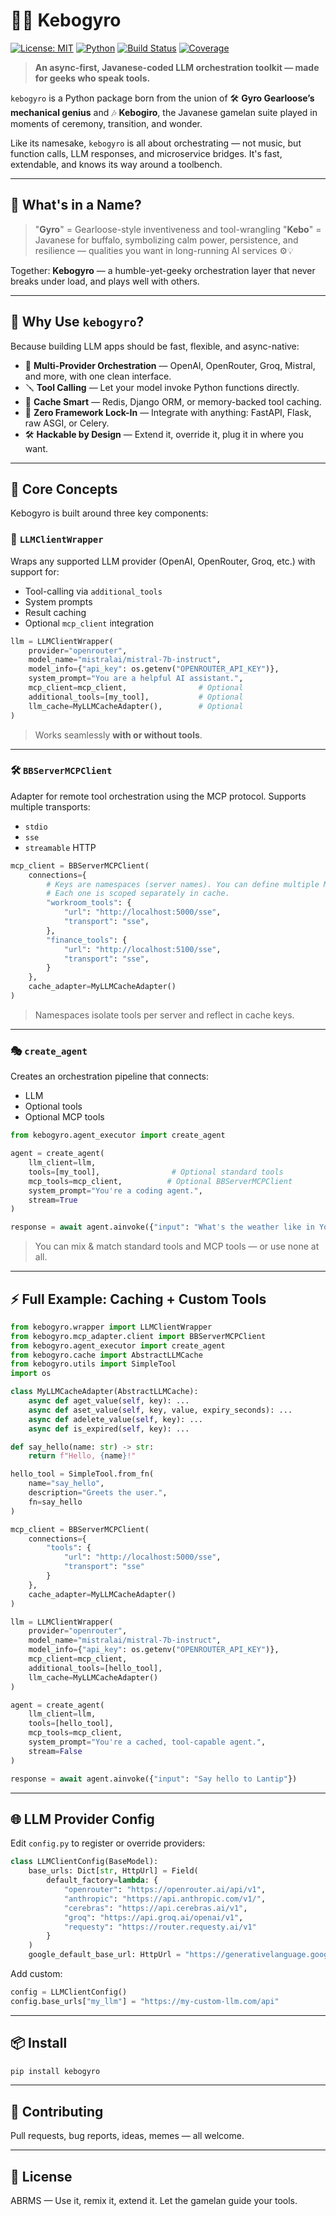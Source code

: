 # 🧙‍♂️ Kebogyro

[![License: MIT](https://img.shields.io/badge/License-MIT-blue.svg)](./LICENSE.md) [![Python](https://img.shields.io/badge/Python-3.10%2B-blue)](https://www.python.org/) [![Build Status](https://img.shields.io/badge/build-passing-brightgreen)](https://github.com/your-org/kebogyro/actions) [![Coverage](https://img.shields.io/badge/coverage-90%25-green)](https://github.com/your-org/kebogyro)

> **An async-first, Javanese-coded LLM orchestration toolkit — made for geeks who speak tools.**

`kebogyro` is a Python package born from the union of 🛠️ **Gyro Gearloose’s mechanical genius** and 🎶 **Kebogiro**, the Javanese gamelan suite played in moments of ceremony, transition, and wonder.

Like its namesake, `kebogyro` is all about orchestrating — not music, but function calls, LLM responses, and microservice bridges. It's fast, extendable, and knows its way around a toolbench.

---

## 🎡 What's in a Name?

> "**Gyro**" = Gearloose-style inventiveness and tool-wrangling
> "**Kebo**" = Javanese for buffalo, symbolizing calm power, persistence, and resilience — qualities you want in long-running AI services ⚙️💡

Together: **Kebogyro** — a humble-yet-geeky orchestration layer that never breaks under load, and plays well with others.

---

## 🧬 Why Use `kebogyro`?

Because building LLM apps should be fast, flexible, and async-native:

* 🔁 **Multi-Provider Orchestration** — OpenAI, OpenRouter, Groq, Mistral, and more, with one clean interface.
* 🪛 **Tool Calling** — Let your model invoke Python functions directly.
* 🧠 **Cache Smart** — Redis, Django ORM, or memory-backed tool caching.
* 🔌 **Zero Framework Lock-In** — Integrate with anything: FastAPI, Flask, raw ASGI, or Celery.
* 🛠 **Hackable by Design** — Extend it, override it, plug it in where you want.

---

## 🧠 Core Concepts

Kebogyro is built around three key components:

### 🧵 `LLMClientWrapper`

Wraps any supported LLM provider (OpenAI, OpenRouter, Groq, etc.) with support for:

* Tool-calling via `additional_tools`
* System prompts
* Result caching
* Optional `mcp_client` integration

```python
llm = LLMClientWrapper(
    provider="openrouter",
    model_name="mistralai/mistral-7b-instruct",
    model_info={"api_key": os.getenv("OPENROUTER_API_KEY")},
    system_prompt="You are a helpful AI assistant.",
    mcp_client=mcp_client,                # Optional
    additional_tools=[my_tool],           # Optional
    llm_cache=MyLLMCacheAdapter(),        # Optional
)
```

> Works seamlessly **with or without tools**.

---

### 🛠 `BBServerMCPClient`

Adapter for remote tool orchestration using the MCP protocol. Supports multiple transports:

* `stdio`
* `sse`
* `streamable` HTTP

```python
mcp_client = BBServerMCPClient(
    connections={
        # Keys are namespaces (server names). You can define multiple MCP servers.
        # Each one is scoped separately in cache.
        "workroom_tools": {
            "url": "http://localhost:5000/sse",
            "transport": "sse",
        },
        "finance_tools": {
            "url": "http://localhost:5100/sse",
            "transport": "sse",
        }
    },
    cache_adapter=MyLLMCacheAdapter()
)
```

> Namespaces isolate tools per server and reflect in cache keys.

---

### 🎭 `create_agent`

Creates an orchestration pipeline that connects:

* LLM
* Optional tools
* Optional MCP tools

```python
from kebogyro.agent_executor import create_agent

agent = create_agent(
    llm_client=llm,
    tools=[my_tool],                # Optional standard tools
    mcp_tools=mcp_client,          # Optional BBServerMCPClient
    system_prompt="You're a coding agent.",
    stream=True
)

response = await agent.ainvoke({"input": "What's the weather like in Yogyakarta?"})
```

> You can mix & match standard tools and MCP tools — or use none at all.

---

## ⚡️ Full Example: Caching + Custom Tools

```python
from kebogyro.wrapper import LLMClientWrapper
from kebogyro.mcp_adapter.client import BBServerMCPClient
from kebogyro.agent_executor import create_agent
from kebogyro.cache import AbstractLLMCache
from kebogyro.utils import SimpleTool
import os

class MyLLMCacheAdapter(AbstractLLMCache):
    async def aget_value(self, key): ...
    async def aset_value(self, key, value, expiry_seconds): ...
    async def adelete_value(self, key): ...
    async def is_expired(self, key): ...

def say_hello(name: str) -> str:
    return f"Hello, {name}!"

hello_tool = SimpleTool.from_fn(
    name="say_hello",
    description="Greets the user.",
    fn=say_hello
)

mcp_client = BBServerMCPClient(
    connections={
        "tools": {
            "url": "http://localhost:5000/sse",
            "transport": "sse"
        }
    },
    cache_adapter=MyLLMCacheAdapter()
)

llm = LLMClientWrapper(
    provider="openrouter",
    model_name="mistralai/mistral-7b-instruct",
    model_info={"api_key": os.getenv("OPENROUTER_API_KEY")},
    mcp_client=mcp_client,
    additional_tools=[hello_tool],
    llm_cache=MyLLMCacheAdapter()
)

agent = create_agent(
    llm_client=llm,
    tools=[hello_tool],
    mcp_tools=mcp_client,
    system_prompt="You're a cached, tool-capable agent.",
    stream=False
)

response = await agent.ainvoke({"input": "Say hello to Lantip"})
```

---

## 🌐 LLM Provider Config

Edit `config.py` to register or override providers:

```python
class LLMClientConfig(BaseModel):
    base_urls: Dict[str, HttpUrl] = Field(
        default_factory=lambda: {
            "openrouter": "https://openrouter.ai/api/v1",
            "anthropic": "https://api.anthropic.com/v1/",
            "cerebras": "https://api.cerebras.ai/v1",
            "groq": "https://api.groq.ai/openai/v1",
            "requesty": "https://router.requesty.ai/v1"
        }
    )
    google_default_base_url: HttpUrl = "https://generativelanguage.googleapis.com/v1beta/openai/"
```

Add custom:

```python
config = LLMClientConfig()
config.base_urls["my_llm"] = "https://my-custom-llm.com/api"
```

---

## 📦 Install

```bash
pip install kebogyro
```

---

## 🙌 Contributing

Pull requests, bug reports, ideas, memes — all welcome.

---

## 📄 License

ABRMS — Use it, remix it, extend it. Let the gamelan guide your tools.
